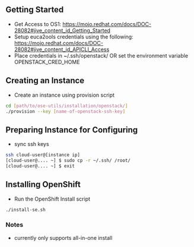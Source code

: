 ## Getting Started ##
 * Get Access to OS1: https://mojo.redhat.com/docs/DOC-28082#jive_content_id_Getting_Started
 * Setup euca2ools credentials using the following: https://mojo.redhat.com/docs/DOC-28082#jive_content_id_APICLI_Access
 * Place credentials in ~/.ssh/openstack/ OR set the environment variable OPENSTACK_CRED_HOME

## Creating an Instance ##
 * Create an instance using provision script
  ```bash
  cd [path/to/ose-utils/installation/openstack/]
  ./provision --key [name-of-openstack-ssh-key]
  ```

## Preparing Instance for Configuring ##
 * sync ssh keys
 ```bash
 ssh cloud-user@[instance ip]
 [cloud-user@.... ~] $ sudo cp -r ~/.ssh/ /root/
 [cloud-user@.... ~] $ exit
 ```

## Installing OpenShift ##
 * Run the OpenShift Install script
 ```bash
 ./install-se.sh
 ```

### Notes ###
- currently only supports all-in-one install
